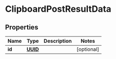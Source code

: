 # ClipboardPostResultData

## Properties
Name | Type | Description | Notes
------------ | ------------- | ------------- | -------------
**id** | [**UUID**](UUID.md) |  |  [optional]
